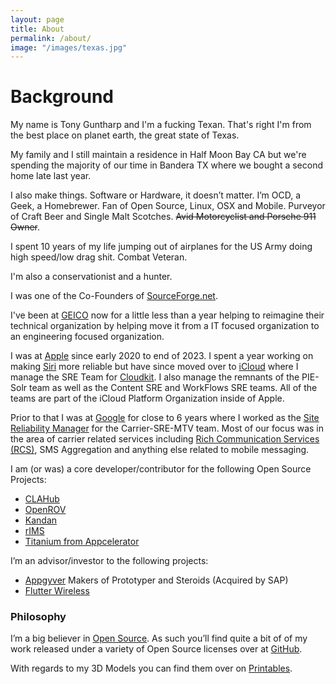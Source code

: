 ```yaml
---
layout: page
title: About
permalink: /about/
image: "/images/texas.jpg"
---
```


# Background

My name is Tony Guntharp and I'm a fucking Texan. That's right I'm from the best
place on planet earth, the great state of Texas.

My family and I still maintain a residence in Half Moon Bay CA but we're
spending the majority of our time in Bandera TX where we bought a second home
late last year.

I also make things. Software or Hardware, it doesn’t
matter. I’m OCD, a Geek, a Homebrewer. Fan of Open Source, Linux, OSX and
Mobile. Purveyor of Craft Beer and Single Malt Scotches. <del>Avid Motorcyclist
and Porsche 911 Owner</del>.

I spent 10 years of my life jumping out of airplanes for the US Army doing high
speed/low drag shit. Combat Veteran.

I'm also a conservationist and a hunter.

I was one of the Co-Founders of [SourceForge.net](http://sf.net).

I've been at [GEICO](http://geico.com) now for a little less than a year helping
to reimagine their technical organization by helping move it from a IT focused
organization to an engineering focused organization.


I was at [Apple](https://apple.com) since early 2020 to end of 2023. I spent a
year working on making [Siri](http://apple.com/siri) more reliable but have
since moved over to [iCloud](http://apple.com/icloud) where I manage the SRE
Team for [Cloudkit](https://developer.apple.com/icloud/cloudkit/). I also manage
the remnants of the PIE-Solr team as well as the Content SRE and WorkFlows SRE
teams. All of the teams are part of the iCloud Platform Organization inside of
Apple.

Prior to that I was at [Google](https://about.google/) for close to 6 years
where I worked as the [Site Reliability
Manager](https://landing.google.com/sre/) for the Carrier-SRE-MTV team. Most of
our focus was in the area of carrier related services including [Rich Communication Services
(RCS)](https://en.wikipedia.org/wiki/Rich_Communication_Services), SMS
Aggregation and anything else related to mobile messaging.

I am (or was) a core developer/contributor for the following Open Source
Projects:

- [CLAHub](https://github.com/clahub)
- [OpenROV](https://github.com/openrov)
- [Kandan](https://github.com/kandanapp)
- [rIMS](https://github.com/DamageStudios/rims)
- [Titanium from Appcelerator](https://github.com/appcelerator/)

I’m an advisor/investor to the following projects:

- [Appgyver](https://www.appgyver.com/) Makers of Prototyper and Steroids
  (Acquired by SAP)
- [Flutter Wireless](http://flutterwireless.com/)

### Philosophy

I’m a big believer in [Open
Source](https://en.wikipedia.org/wiki/Rich_Communication_Services). As such
you’ll find quite a bit of of my work released under a variety of Open Source
licenses over at [GitHub](http://github.com).

With regards to my 3D Models you can find them over on
[Printables](https://www.printables.com/@TonyGuntharp).
